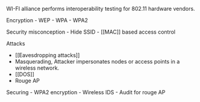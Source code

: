 WI-FI alliance performs interoperability testing for 802.11 hardware vendors. 

Encryption 
	-	WEP
	-	WPA
	-	WPA2
	
Security misconception 
	-	Hide SSID
	-	[[MAC]] based access control 
	
	
Attacks
-	[[Eavesdropping attacks]]
-	Masquerading, Attacker impersonates nodes or access points in a wireless network. 
-	[[DOS]]
-	Rouge AP 


Securing 
	-	WPA2 encryption 
	-	Wireless IDS
	-	Audit for rouge AP